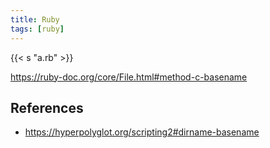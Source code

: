 ```yaml
---
title: Ruby
tags: [ruby]
---
```


{{< s "a.rb" >}}

<https://ruby-doc.org/core/File.html#method-c-basename>

## References

- <https://hyperpolyglot.org/scripting2#dirname-basename>
